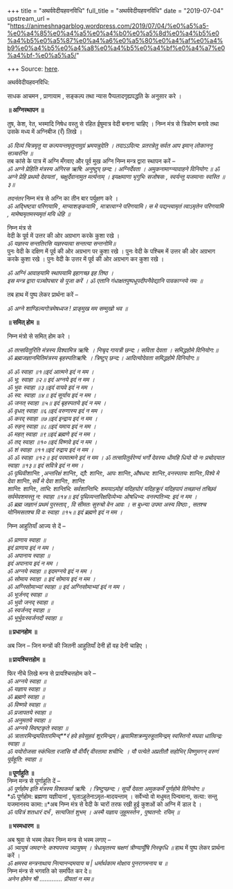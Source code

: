 +++
title = "अथर्ववेदीयहवनविधि"
full_title = "अथर्ववेदीयहवनविधि"
date = "2019-07-04"
upstream_url = "https://animeshnagarblog.wordpress.com/2019/07/04/%e0%a5%a5-%e0%a4%85%e0%a4%a5%e0%a4%b0%e0%a5%8d%e0%a4%b5%e0%a4%b5%e0%a5%87%e0%a4%a6%e0%a5%80%e0%a4%af%e0%a4%b9%e0%a4%b5%e0%a4%a8%e0%a4%b5%e0%a4%bf%e0%a4%a7%e0%a4%bf-%e0%a5%a5/"

+++
Source: [here](https://animeshnagarblog.wordpress.com/2019/07/04/%e0%a5%a5-%e0%a4%85%e0%a4%a5%e0%a4%b0%e0%a5%8d%e0%a4%b5%e0%a4%b5%e0%a5%87%e0%a4%a6%e0%a5%80%e0%a4%af%e0%a4%b9%e0%a4%b5%e0%a4%a8%e0%a4%b5%e0%a4%bf%e0%a4%a7%e0%a4%bf-%e0%a5%a5/).

अथर्ववेदीयहवनविधि:

साधक आचमन , प्राणायाम , सङ्कल्प तथा न्यास पैप्पलादगृह्यपद्धति के अनुसार
करे ।

**॥ अग्निस्थापन ॥**

तुष, केश, रेत, भस्मादि निषेध वस्तु से रहित ईषुमात्र वेदी बनाना चाहिए ।
निम्न मंत्र से त्रिकोण बनावे तथा उसके मध्य में अग्निबीज (रँ) लिखे ।

*ॐ दिव्यं चित्रमृतु या कल्पयन्तमृतूनामुग्रं भ्रमयन्नुदेति । तदाऽऽदित्य:
प्रतरन्नेतु सर्वत आप इमान् लोकाननु सञ्चरंन्ति ॥*  
तब कांसे के पात्र में अग्नि मँगवाए और पूर्व मुख अग्नि निम्न मन्त्र
द्वारा स्थापन करें –  
*ॐ अग्ने प्रेहिति मंत्रस्य अंगिरस ऋषि: अनुष्टुप् छन्द:। अग्निर्देवता ।
अमुकनामाग्न्यावाहने विनियोग:॥ ॐ अग्ने प्रेहि प्रथमो देवयतां ,
चक्षुर्देवानामुत मर्त्यनाम् । इयक्षमाणा भृगुभिः सजोषसः , स्वर्यन्तु
यजमानाः स्वस्ति ॥३॥*

*तदनंतर* निम्न मंत्र से अग्नि का तीन बार पर्युक्षण करे ।  
*ॐ अद्भिष्टवा परिणयामि , माप्याशङ्कयामि , मात्रात्वाग्ने परिणयामि। स मे
पद्यन्त्वामृतं त्वाऽमृतेन परिणयामि , मामेष्वमृतमस्यमृतं मयि धेहि ॥*

निम्न मंत्र से  
वेदी के पूर्व में उत्तर की ओर अग्रभाग करके कुशा रखे ।  
*ॐ यज्ञस्य सन्ततिरसि यज्ञस्यत्वा सन्तत्या सन्तनोमि॥*  
पुनः वेदी के दक्षिण में पूर्व की ओर अग्रभाग पर कुशा रखे । पुनः वेदी के
पश्चिम में उत्तर की ओर अग्रभाग करके कुशा रखे । पुनः वेदी के उत्तर में
पूर्व की ओर अग्रभाग कर कुशा रखे ।

*ॐ अग्निं आवाहयामि स्थापयामि इहागच्छ इह तिष्ठ ।*  
*इस मन्त्र द्वारा पञ्चोपचार से पूजा करें । ॐ एतानि
गंधाक्षतपुष्पधूपदीपनैवेद्यानि पावकाग्नये नमः ॥*

तब हाथ में पुष्प लेकर प्रार्थना करें –

*ॐ अग्ने शाण्डिल्यगोत्रमेषध्वज ! प्राङ्मुख मम सम्मुखो भव ॥*

**॥ समित् होम ॥**

निम्न मंत्रो से समित् होम करे ।

*ॐ तत्सवितुरिति मंत्रस्य विश्वामित्र ऋषि: । निचृद गायत्री छन्द:। सविता
देवता । समिद्धहोमे विनियोग:॥*  
*ॐ ब्रह्मजज्ञानमितिमंत्रस्य बृहस्पतिऋषि: । त्रिष्टुप् छन्द:।
आदित्योदेवता समिद्धहोमे विनियोग:॥*

*ॐ ॐ स्वाहा ॥१॥इदं आत्मने इदं न मम ।*  
*ॐ भू: स्वाहा ॥२॥ इदं अग्नये इदं न मम ।*  
*ॐ भुवः स्वाहा ॥३॥इदं वायवे इदं न मम ।*  
*ॐ स्व: स्वाहा ॥४॥ इदं सूर्याय इदं न मम ।*  
*ॐ जनत् स्वाहा ॥५॥ इदं बृहस्पतये इदं न मम ।*  
*ॐ वृधत् स्वाहा ॥६॥इदं वरुणास्य इदं न मम ।*  
*ॐ करद् स्वाहा ॥७॥इदं इन्द्राय इदं न मम ।*  
*ॐ रुहन् स्वाहा ॥८॥इदं यमाय इदं न मम ।*  
*ॐ महत् स्वाहा ॥९॥इदं ब्रह्मणे इदं न मम ।*  
*ॐ तद् स्वाहा ॥१०॥इदं विष्णवे इदं न मम ।*  
*ॐ शं स्वाहा ॥११॥इदं रुद्राय इदं न मम ।*  
*ॐ ॐ स्वाहा ॥१२॥ इदं परमात्मने इदं न मम । ॐ तत्सवितुर्वरेण्यं भर्गो
देवस्यः धीमहि धियो यो नः प्रचोदयात स्वाहा ॥१३॥ इदं सवित्रे इदं न मम ।*  
*ॐ पृथिवीशान्ति: ,अन्तरिक्षं शान्ति:, द्यौ: शान्ति:, आपः शान्ति:,औषधय:
शान्ति:,वनस्पतयः शान्ति:,विश्वे मे देवा शान्ति:,सर्वे मे देवा शान्ति:,
शान्ति:*  
*शान्ति: शान्ति:, ताभि: शान्तिभि: सर्वशान्तिभि: शमयाऽमोहं यदिहघोरं
यदिहक्रूरं यदिहपापं तच्छान्तं तच्छिवं सर्वमेवशमस्तु न: स्वाहा ॥१४॥ इदं
पृथिव्यन्तरिक्षदिव्येभ्यः ओषधिभ्य: वनस्पतिभ्य: इदं न मम ।*  
*ॐ ब्रह्म जज्ञानं प्रथमं पुरस्ताद् , वि सीमतः सुरुचो वेन आवः । स
बुध्न्या उपमा अस्य विष्ठाः , सतश्च योनिमसतश्च वि वः स्वाहा ॥१५॥ इदं
ब्रह्मणे इदं न मम ।*

निम्न आहुतियाँ आज्य से दें –

*ॐ प्राणाय स्वाहा ॥*  
*इदं प्राणाय इदं न मम ।*  
*ॐ अपानाय स्वाहा ॥*  
*इदं अपानाय इदं न मम ।*  
*ॐ अग्नये स्वाहा ॥ इदमग्नये इदं न मम ।*  
*ॐ सोमाय स्वाहा ॥ इदं सोमाय इदं न मम ।*  
*ॐ अग्निसोमाभ्यां स्वाहा ॥ इदं अग्निसोमाभ्यां इदं न मम ।*  
*ॐ भूर्जनद् स्वाहा ॥*  
*ॐ भुवो जनद् स्वाहा ॥*  
*ॐ स्वर्जनद् स्वाहा ॥*  
*ॐ भूर्भुवःस्वर्जनदों स्वाहा ॥*

**॥ प्रधानहोम ॥**

अब जिन – जिन मन्त्रों की जितनी आहुतियाँ देनी हों वह देनी चाहिए ।

**॥ प्रायश्चित्तहोम ॥**

फिर नीचे लिखे मन्त्र से प्रायश्चित्तहोम करे –  
*ॐ अग्नये स्वाहा ॥*  
*ॐ यज्ञाय स्वाहा ॥*  
*ॐ ब्रह्मणे स्वाहा ॥*  
*ॐ विष्णवे स्वाहा ॥*  
*ॐ प्रजापतये स्वाहा ॥*  
*ॐ अनुमतये स्वाहा ॥*  
*ॐ अग्नये स्विष्टकृते स्वाहा ॥*  
*ॐ त्रातारमिन्द्रमवितारमिन्द्**रं हवे* *हवेसुहवं शूरमिन्द्रम्।
ह्नयामिशक्रम्पुरुहूतमिन्द्रम् स्वस्तिनो मघवा धात्विन्द्रः* *स्वाहा ॥*  
*ॐ ययोरोजसा स्कंभिता रजांसि यौ वीर्यैर् वीरतामा शचीभि: । यौ पत्येते
अप्रतीतौ सहोभिर् विष्णुमगन् वरुणं पूर्वहूति: स्वाहा ॥*

**॥ पूर्णाहुति ॥**  
निम्न मन्त्र से पूर्णाहूति दें –  
*ॐ पूर्णहोम इति मंत्रस्य विश्वकर्मा ऋषि: । त्रिष्टुप्छन्द:। सूर्यो देवता
अमुककर्मे पूर्णहोमे विनियोग:॥*  
*ॐ पूर्णहोम: ब्रह्मणा यज्ञीयानां , घृताऽहुतेनाऽमृत-मादयन्ताम् ।
सर्वेभ्यो वो मधुमत् पिन्वमाना, सत्या: सन्तु यजमानस्य कामा:॥*अब निम्न
मंत्र से वेदी के चारों तरफ रखी हुई कुशओं को अग्नि में डाल दे ।  
*ॐ पवित्रं शतधारं दर्भं , सत्यजितं शुभम् । अस्मै यज्ञाय जुहूमस्तेन ,
पुष्वतनो: रयिम् ॥*

**॥ भस्मधारण ॥**

अब श्रुवा से भस्म लेकर निम्न मन्त्र से भस्म लगाए –  
*ॐ त्र्यायुषं जमदग्ने: कश्यपस्य त्र्यायुषम् । त्रेधामृतस्य चक्षणं
त्रीण्यायूँषि निस्कृधि ॥* हाथ में पुष्प लेकर प्रार्थना करें ।  
*ॐ क्षमस्व मन्त्रनाथाय नित्यानन्दमयाय च \| धर्मार्थकाम मोक्षाय
पुनरागमनाय च ॥*  
निम्न मंन्त्र से भगवति को समर्पित कर दे॥  
*अनेन होमेन श्री …………. प्रीयतां न मम॥*

